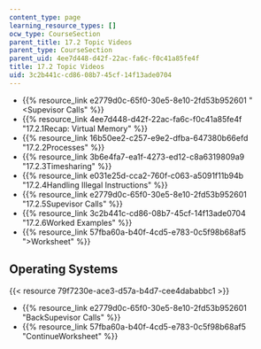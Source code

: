 ```yaml
---
content_type: page
learning_resource_types: []
ocw_type: CourseSection
parent_title: 17.2 Topic Videos
parent_type: CourseSection
parent_uid: 4ee7d448-d42f-22ac-fa6c-f0c41a85fe4f
title: 17.2 Topic Videos
uid: 3c2b441c-cd86-08b7-45cf-14f13ade0704
---
```


*   {{% resource_link e2779d0c-65f0-30e5-8e10-2fd53b952601 "\<Supevisor Calls" %}}
*   {{% resource_link 4ee7d448-d42f-22ac-fa6c-f0c41a85fe4f "17.2.1Recap: Virtual Memory" %}}
*   {{% resource_link 16b50ee2-c257-e9e2-dfba-647380b66efd "17.2.2Processes" %}}
*   {{% resource_link 3b6e4fa7-ea1f-4273-ed12-c8a6319809a9 "17.2.3Timesharing" %}}
*   {{% resource_link e031e25d-cca2-760f-c063-a5091f11b94b "17.2.4Handling Illegal Instructions" %}}
*   {{% resource_link e2779d0c-65f0-30e5-8e10-2fd53b952601 "17.2.5Supevisor Calls" %}}
*   {{% resource_link 3c2b441c-cd86-08b7-45cf-14f13ade0704 "17.2.6Worked Examples" %}}
*   {{% resource_link 57fba60a-b40f-4cd5-e783-0c5f98b68af5 "\>Worksheet" %}}

Operating Systems
-----------------

{{< resource 79f7230e-ace3-d57a-b4d7-cee4dababbc1 >}}

*   {{% resource_link e2779d0c-65f0-30e5-8e10-2fd53b952601 "BackSupevisor Calls" %}}
*   {{% resource_link 57fba60a-b40f-4cd5-e783-0c5f98b68af5 "ContinueWorksheet" %}}